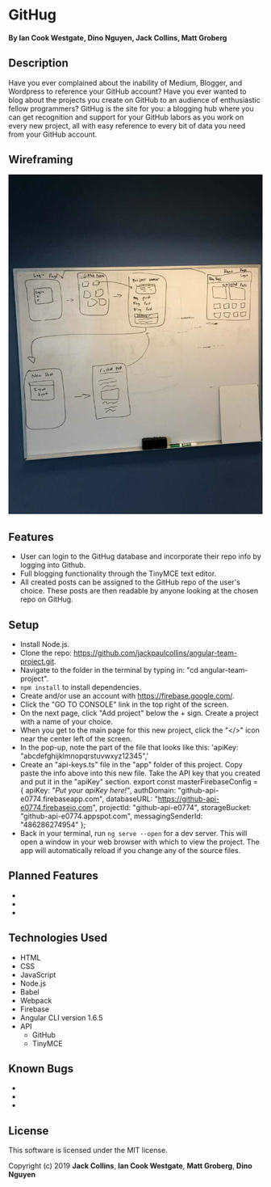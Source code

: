 # GitHug

#### By **Ian Cook Westgate**, **Dino Nguyen**, **Jack Collins**, **Matt Groberg**

## Description

Have you ever complained about the inability of Medium, Blogger, and Wordpress to reference your GitHub account? Have you ever wanted to blog about the projects you create on GitHub to an audience of enthusiastic fellow programmers? GitHug is the site for you: a blogging hub where you can get recognition and support for your GitHub labors as you work on every new project, all with easy reference to every bit of data you need from your GitHub account.

## Wireframing

![Original conception of GitHug when its name was "Blog Boyz"](src/assets/images/githug-wireframe.jpg)

## Features

* User can login to the GitHug database and incorporate their repo info by logging into Github.
* Full blogging functionality through the TinyMCE text editor.
* All created posts can be assigned to the GitHub repo of the user's choice. These posts are then readable by anyone looking at the chosen repo on GitHug.

## Setup

* Install Node.js.
* Clone the repo: https://github.com/jackpaulcollins/angular-team-project.git.
* Navigate to the folder in the terminal by typing in: "cd angular-team-project".
* `npm install` to install dependencies.
* Create and/or use an account with https://firebase.google.com/.
* Click the "GO TO CONSOLE" link in the top right of the screen.
* On the next page, click "Add project" below the + sign. Create a project with a name of your choice.
* When you get to the main page for this new project, click the "</>" icon near the center left of the screen.
* In the pop-up, note the part of the file that looks like this:
  'apiKey: "abcdefghijklmnopqrstuvwxyz12345",'
* Create an "api-keys.ts" file in the "app" folder of this project. Copy paste the info above into this new file. Take the API key that you created and put it in the "apiKey" section.
  export const masterFirebaseConfig = {
    apiKey: _"Put your apiKey here!"_,
    authDomain: "github-api-e0774.firebaseapp.com",
    databaseURL: "https://github-api-e0774.firebaseio.com",
    projectId: "github-api-e0774",
    storageBucket: "github-api-e0774.appspot.com",
    messagingSenderId: "486286274954"
  };
* Back in your terminal, run `ng serve --open` for a dev server. This will open a window in your web browser with which to view the project. The app will automatically reload if you change any of the source files.

## Planned Features

*
*
*

## Technologies Used

* HTML
* CSS
* JavaScript
* Node.js
* Babel
* Webpack
* Firebase
* Angular CLI version 1.6.5
* API
  * GitHub
  * TinyMCE

## Known Bugs

*
*
*

## License

This software is licensed under the MIT license.

Copyright (c) 2019 **Jack Collins**, **Ian Cook Westgate**, **Matt Groberg**, **Dino Nguyen**
